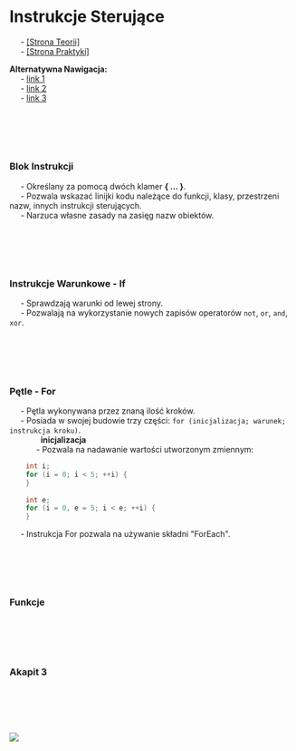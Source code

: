 # Instrukcje Sterujące
&nbsp;&nbsp;&nbsp;&nbsp; - [[Strona Teorii]](#podsumowanie-classic-builder) \
&nbsp;&nbsp;&nbsp;&nbsp; - [[Strona Praktyki]](#program-11--productfile--guitar) 

**Alternatywna Nawigacja:**  
&nbsp;&nbsp;&nbsp;&nbsp; - [link 1]() \
&nbsp;&nbsp;&nbsp;&nbsp; - [link 2]() \
&nbsp;&nbsp;&nbsp;&nbsp; - [link 3]()


<br/><br/>
-------------
### Blok Instrukcji
&nbsp;&nbsp;&nbsp;&nbsp; - Określany za pomocą dwóch klamer **{ ... }**. \
&nbsp;&nbsp;&nbsp;&nbsp; - Pozwala wskazać linijki kodu należące do funkcji, klasy, przestrzeni nazw, innych instrukcji sterujących. \
&nbsp;&nbsp;&nbsp;&nbsp; - Narzuca własne zasady na zasięg nazw obiektów.

<br/><br/>
-------------
### Instrukcje Warunkowe - If
&nbsp;&nbsp;&nbsp;&nbsp; - Sprawdzają warunki od lewej strony. \
&nbsp;&nbsp;&nbsp;&nbsp; - Pozwalają na wykorzystanie nowych zapisów operatorów `not`, `or`, `and`, `xor`.

<br/><br/>
-------------
### Pętle - For
&nbsp;&nbsp;&nbsp;&nbsp; - Pętla wykonywana przez znaną ilość kroków. \
&nbsp;&nbsp;&nbsp;&nbsp; - Posiada w swojej budowie trzy części:   ```for (inicjalizacja; warunek; instrukcja kroku)```. \
&nbsp;&nbsp;&nbsp;&nbsp;&nbsp;&nbsp;&nbsp;&nbsp;&nbsp;&nbsp;&nbsp;&nbsp;&nbsp; **inicjalizacja** \
&nbsp;&nbsp;&nbsp;&nbsp;&nbsp;&nbsp;&nbsp;&nbsp;&nbsp;&nbsp;&nbsp; - Pozwala na nadawanie wartości utworzonym zmiennym:
```cpp
    int i;
    for (i = 0; i < 5; ++i) {
    }
    
    int e;
    for (i = 0, e = 5; i < e; ++i) {
    }
```

&nbsp;&nbsp;&nbsp;&nbsp; - Instrukcja For pozwala na używanie składni "ForEach".



<br/><br/>
-------------
### Funkcje


<br/><br/>
-------------
### Akapit 3


<br/><br/>
-------------
![](https://github.com/Ptysiek/resources/blob/master/Ver2.PNG)
